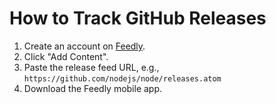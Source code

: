 # How to Track GitHub Releases

1. Create an account on [Feedly](https://feedly.com).
2. Click "Add Content".
3. Paste the release feed URL, e.g., `https://github.com/nodejs/node/releases.atom`
4. Download the Feedly mobile app.
